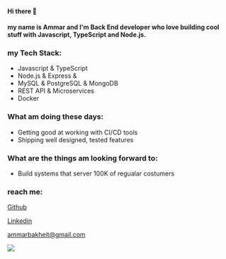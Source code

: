 ##

#### Hi there 👋

**my name is Ammar and I'm Back End developer who love building cool stuff with Javascript, TypeScript and Node.js.**

### my Tech Stack:

- Javascript & TypeScript
- Node.js & Express &
- MySQL & PostgreSQL & MongoDB
- REST API & Microservices
- Docker

### What am doing these days:

- Getting good at working with CI/CD tools
- Shipping well designed, tested features

### What are the things am looking forward to:

- Build systems that server 100K of regualar costumers

### reach me:

[Github](https://github.com/ammarbakheit)

<!-- [Twitter](https://twitter.com/AmmarBakheit) -->

[Linkedin](https://www.linkedin.com/in/ammar-m-bakheit-3723aa127)

[ammarbakheit@gmail.com](ammarbakheit@gmail.com)

<img src="https://github-readme-stats.vercel.app/api?username=ammarbakheit" />
